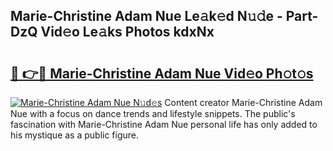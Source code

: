 ## Marie-Christine Adam Nue Le𝚊k𝚎d N𝚞𝚍e - Part-DzQ Vid𝚎o Le𝚊ks Photos kdxNx

# <h2><a href="http://fb7w6cc.evod.top/?m=Marie-Christine+Adam+Nue">🔗 👉🔴 Marie-Christine Adam Nue Vid𝚎o Ph𝚘t𝚘s</a></h2>

[![Marie-Christine Adam Nue N𝚞d𝚎s](https://i.imgur.com/8V9OHl7.gif)](http://fb7w6cc.evod.top/?m=Marie-Christine+Adam+Nue)
Content creator Marie-Christine Adam Nue with a focus on dance trends and lifestyle snippets. The public's fascination with Marie-Christine Adam Nue personal life has only added to his mystique as a public figure. 
